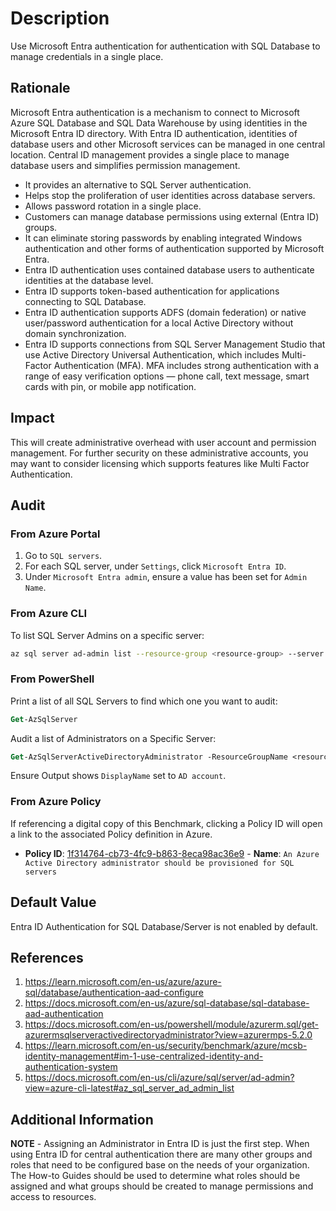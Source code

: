 # Description

Use Microsoft Entra authentication for authentication with SQL Database to manage credentials in a single place.

## Rationale

Microsoft Entra authentication is a mechanism to connect to Microsoft Azure SQL Database and SQL Data Warehouse by using identities in the Microsoft Entra ID directory. With Entra ID authentication, identities of database users and other Microsoft services can be managed in one central location. Central ID management provides a single place to manage database users and simplifies permission management.

- It provides an alternative to SQL Server authentication.
- Helps stop the proliferation of user identities across database servers.
- Allows password rotation in a single place.
- Customers can manage database permissions using external (Entra ID) groups.
- It can eliminate storing passwords by enabling integrated Windows authentication and other forms of authentication supported by Microsoft Entra.
- Entra ID authentication uses contained database users to authenticate identities at the database level.
- Entra ID supports token-based authentication for applications connecting to SQL Database.
- Entra ID authentication supports ADFS (domain federation) or native user/password authentication for a local Active Directory without domain synchronization.
- Entra ID supports connections from SQL Server Management Studio that use Active Directory Universal Authentication, which includes Multi-Factor Authentication (MFA). MFA includes strong authentication with a range of easy verification options — phone call, text message, smart cards with pin, or mobile app notification.

## Impact

This will create administrative overhead with user account and permission management. For further security on these administrative accounts, you may want to consider licensing which supports features like Multi Factor Authentication.

## Audit

### From Azure Portal

1. Go to `SQL servers`.
2. For each SQL server, under `Settings`, click `Microsoft Entra ID`.
3. Under `Microsoft Entra admin`, ensure a value has been set for `Admin Name`.

### From Azure CLI

To list SQL Server Admins on a specific server:

```sh
az sql server ad-admin list --resource-group <resource-group> --server <server>
```

### From PowerShell

Print a list of all SQL Servers to find which one you want to audit:

```ps
Get-AzSqlServer
```

Audit a list of Administrators on a Specific Server:

```ps
Get-AzSqlServerActiveDirectoryAdministrator -ResourceGroupName <resource group name> -ServerName <server name>
```

Ensure Output shows `DisplayName` set to `AD account`.

### From Azure Policy

If referencing a digital copy of this Benchmark, clicking a Policy ID will open a link to the associated Policy definition in Azure.

- **Policy ID**: [1f314764-cb73-4fc9-b863-8eca98ac36e9](https://portal.azure.com/#view/Microsoft_Azure_Policy/PolicyDetailBlade/definitionId/%2Fproviders%2FMicrosoft.Authorization%2FpolicyDefinitions%2F1f314764-cb73-4fc9-b863-8eca98ac36e9) - **Name**: `An Azure Active Directory administrator should be provisioned for SQL servers`

## Default Value

Entra ID Authentication for SQL Database/Server is not enabled by default.

## References

1. <https://learn.microsoft.com/en-us/azure/azure-sql/database/authentication-aad-configure>
2. <https://docs.microsoft.com/en-us/azure/sql-database/sql-database-aad-authentication>
3. <https://docs.microsoft.com/en-us/powershell/module/azurerm.sql/get-azurermsqlserveractivedirectoryadministrator?view=azurermps-5.2.0>
4. <https://learn.microsoft.com/en-us/security/benchmark/azure/mcsb-identity-management#im-1-use-centralized-identity-and-authentication-system>
5. <https://docs.microsoft.com/en-us/cli/azure/sql/server/ad-admin?view=azure-cli-latest#az_sql_server_ad_admin_list>

## Additional Information

**NOTE** - Assigning an Administrator in Entra ID is just the first step. When using Entra ID for central authentication there are many other groups and roles that need to be configured base on the needs of your organization. The How-to Guides should be used to determine what roles should be assigned and what groups should be created to manage permissions and access to resources.
